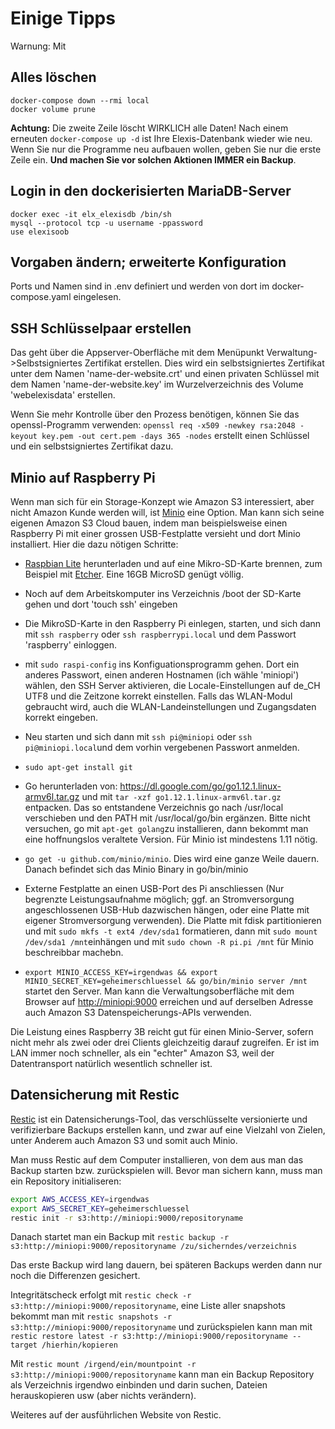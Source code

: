 # Einige Tipps

Warnung: Mit
## Alles löschen

    docker-compose down --rmi local
    docker volume prune

**Achtung:** Die zweite Zeile löscht WIRKLICH alle Daten! Nach einem erneuten `docker-compose up -d` ist Ihre Elexis-Datenbank wieder wie neu. Wenn Sie nur die Programme neu aufbauen wollen, geben Sie nur die erste Zeile ein. **Und machen Sie vor solchen Aktionen IMMER ein Backup**.

## Login in den dockerisierten MariaDB-Server

    docker exec -it elx_elexisdb /bin/sh
    mysql --protocol tcp -u username -ppassword 
    use elexisoob

## Vorgaben ändern; erweiterte Konfiguration

Ports und Namen sind in .env definiert und werden von dort im docker-compose.yaml eingelesen.

## SSH Schlüsselpaar erstellen

Das geht über die Appserver-Oberfläche mit dem Menüpunkt Verwaltung->Selbstsigniertes Zertifikat erstellen. Dies wird ein selbstsigniertes Zertifikat unter dem Namen 'name-der-website.crt' und einen privaten Schlüssel mit dem Namen 'name-der-website.key' im Wurzelverzeichnis des Volume 'webelexisdata' erstellen.

Wenn Sie mehr Kontrolle über den Prozess benötigen, können Sie das openssl-Programm verwenden:
`openssl req -x509 -newkey rsa:2048 -keyout key.pem -out cert.pem -days 365 -nodes` erstellt einen Schlüssel und ein selbstsigniertes Zertifikat dazu.

## Minio auf Raspberry Pi

Wenn man sich für ein Storage-Konzept wie Amazon S3 interessiert, aber nicht Amazon Kunde werden will, ist [Minio](https://minio.io) eine Option. Man kann sich seine eigenen Amazon S3 Cloud bauen, indem man beispielsweise einen Raspberry Pi mit einer grossen USB-Festplatte versieht und dort Minio installiert. Hier die dazu nötigen Schritte:

* [Raspbian Lite](https://www.raspberrypi.org/downloads/raspbian/) herunterladen und auf eine Mikro-SD-Karte brennen, zum Beispiel mit [Etcher](https://www.balena.io/etcher/). Eine 16GB MicroSD genügt völlig.

* Noch auf dem Arbeitskomputer ins Verzeichnis /boot der SD-Karte gehen und dort 'touch ssh' eingeben

* Die MikroSD-Karte in den Raspberry Pi einlegen, starten, und sich dann mit `ssh raspberry` oder `ssh raspberrypi.local` und dem Passwort 'raspberry' einloggen.

* mit `sudo raspi-config` ins Konfiguationsprogramm gehen. Dort ein anderes Passwort, einen anderen Hostnamen (ich wähle 'miniopi') wählen, den SSH Server aktivieren, die Locale-Einstellungen auf de_CH UTF8 und die Zeitzone korrekt einstellen. Falls das WLAN-Modul gebraucht wird, auch die WLAN-Landeinstellungen und Zugangsdaten korrekt eingeben.

* Neu starten und sich dann mit `ssh pi@miniopi` oder `ssh pi@miniopi.local`und dem vorhin vergebenen Passwort anmelden.

* `sudo apt-get install git`

* Go herunterladen von: <https://dl.google.com/go/go1.12.1.linux-armv6l.tar.gz> und mit `tar -xzf go1.12.1.linux-armv6l.tar.gz` entpacken. Das so entstandene Verzeichnis go nach /usr/local verschieben und den PATH mit /usr/local/go/bin ergänzen. Bitte nicht versuchen, go mit `apt-get golang`zu installieren, dann bekommt man eine hoffnungslos veraltete Version. Für Minio ist mindestens 1.11 nötig.

* `go get -u github.com/minio/minio`. Dies wird eine ganze Weile dauern. Danach befindet sich das Minio Binary in go/bin/minio

* Externe Festplatte an einen USB-Port des Pi anschliessen (Nur begrenzte Leistungsaufnahme möglich; ggf. an Stromversorgung angeschlossenen USB-Hub dazwischen hängen, oder eine Platte mit eigener Stromversorgung verwenden). Die Platte mit fdisk partitionieren und mit `sudo mkfs -t ext4 /dev/sda1`  formatieren, dann mit `sudo mount /dev/sda1 /mnt`einhängen und mit `sudo chown -R pi.pi /mnt` für Minio beschreibbar machebn.

* `export MINIO_ACCESS_KEY=irgendwas && export MINIO_SECRET_KEY=geheimerschluessel && go/bin/minio server /mnt` startet den Server. Man kann die Verwaltungsoberfläche mit dem Browser auf <http://miniopi:9000> erreichen und auf derselben Adresse auch Amazon S3 Datenspeicherungs-APIs verwenden.

Die Leistung eines Raspberry 3B reicht gut für einen Minio-Server, sofern nicht mehr als zwei oder drei Clients gleichzeitig darauf zugreifen. Er ist im LAN immer noch schneller, als ein "echter" Amazon S3, weil der Datentransport natürlich wesentlich schneller ist.

## Datensicherung mit Restic

[Restic](https://restic.net) ist ein Datensicherungs-Tool, das verschlüsselte versionierte und verifizierbare Backups erstellen kann, und zwar auf eine Vielzahl von Zielen, unter Anderem auch Amazon S3 und somit auch Minio.

Man muss Restic auf dem Computer installieren, von dem aus man das Backup starten bzw. zurückspielen will. Bevor man sichern kann, muss man ein Repository initialiseren:

```bash
export AWS_ACCESS_KEY=irgendwas
export AWS_SECRET_KEY=geheimerschluessel
restic init -r s3:http://miniopi:9000/repositoryname
```

Danach startet man ein Backup mit `restic backup -r s3:http://miniopi:9000/repositoryname /zu/sicherndes/verzeichnis`

Das erste Backup wird lang dauern, bei späteren Backups werden dann nur noch die Differenzen gesichert.

Integritätscheck erfolgt mit `restic check -r s3:http://miniopi:9000/repositoryname`, eine Liste aller snapshots bekommt man mit `restic snapshots -r s3:http://miniopi:9000/repositoryname` und zurückspielen kann man mit `restic restore latest -r s3:http://miniopi:9000/repositoryname --target /hierhin/kopieren`

Mit `restic mount /irgend/ein/mountpoint -r s3:http://miniopi:9000/repositoryname` kann man ein Backup Repository als Verzeichnis irgendwo einbinden und darin suchen, Dateien herauskopieren usw (aber nichts verändern).

Weiteres auf der ausführlichen Website von Restic.
